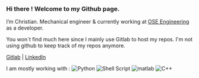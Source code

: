 ### Hi there ! Welcome to my Github page. 

I’m Christian. Mechanical engineer & currently working at [OSE Engineering](http://ose-engineering.fr/) as a developer.  

You won´t find much here since I mainly use Gitlab to host my repos. I'm not using github to keep track of my repos anymore.

[Gitlab](https://gitlab.com/christianhiricoiu) | 
[LinkedIn](https://www.linkedin.com/in/christianhiricoiu27/)


I am mostly working with : 
<img alt="Python"       src="https://img.shields.io/badge/python-%2314354C.svg?style=for-the-badge&logo=python&logoColor=white"/>
<img alt="Shell Script" src="https://img.shields.io/badge/shell_script-%23121011.svg?style=for-the-badge&logo=gnu-bash&logoColor=white"/>
<img alt="matlab"       src="https://img.shields.io/badge/matlab-orange.svg?style=for-the-badge&logo=octave&logoColor=white"/>
<img alt="C++"          src="https://img.shields.io/badge/C++-%2300599C.svg?style=for-the-badge&logo=c%2B%2B&logoColor=white"/>
